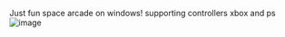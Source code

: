 Just fun space arcade on windows! 
supporting controllers  xbox and ps
![image](https://github.com/user-attachments/assets/5e7aec5f-b91d-4e6f-aa80-25d6382e62eb)
